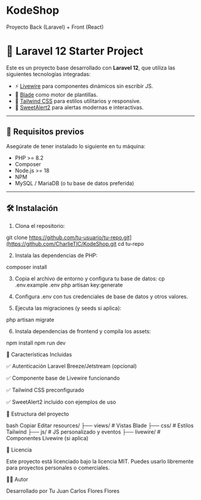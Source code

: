 # KodeShop

Proyecto Back (Laravel) + Front (React)
# 📘 Laravel 12 Starter Project

Este es un proyecto base desarrollado con **Laravel 12**, que utiliza las siguientes tecnologías integradas:

- ⚡️ [Livewire](https://livewire.laravel.com/) para componentes dinámicos sin escribir JS.
- 🎨 [Blade](https://laravel.com/docs/12.x/blade) como motor de plantillas.
- 💅 [Tailwind CSS](https://tailwindcss.com/) para estilos utilitarios y responsive.
- 🔔 [SweetAlert2](https://sweetalert2.github.io/) para alertas modernas e interactivas.

---

## 🚀 Requisitos previos

Asegúrate de tener instalado lo siguiente en tu máquina:

- PHP >= 8.2
- Composer
- Node.js >= 18
- NPM
- MySQL / MariaDB (o tu base de datos preferida)

---

## 🛠 Instalación

1. Clona el repositorio:

git clone https://github.com/tu-usuario/tu-repo.git](https://github.com/CharlieTIC/KodeShop.git
cd tu-repo

2. Instala las dependencias de PHP:

composer install

3. Copia el archivo de entorno y configura tu base de datos:
cp .env.example .env
php artisan key:generate

4. Configura .env con tus credenciales de base de datos y otros valores.

5. Ejecuta las migraciones (y seeds si aplica):

php artisan migrate

6. Instala dependencias de frontend y compila los assets:

npm install
npm run dev

🧩 Características Incluidas

✅ Autenticación Laravel Breeze/Jetstream (opcional)

✅ Componente base de Livewire funcionando

✅ Tailwind CSS preconfigurado

✅ SweetAlert2 incluido con ejemplos de uso


📁 Estructura del proyecto

bash
Copiar
Editar
resources/
├── views/          # Vistas Blade
├── css/            # Estilos Tailwind
├── js/             # JS personalizado y eventos
├── livewire/       # Componentes Livewire (si aplica)


📄 Licencia

Este proyecto está licenciado bajo la licencia MIT. Puedes usarlo libremente para proyectos personales o comerciales.


👨‍💻 Autor

Desarrollado por Tu Juan Carlos Flores Flores
